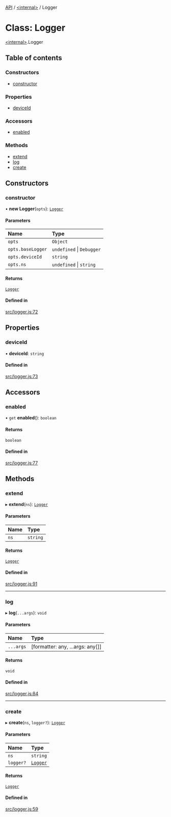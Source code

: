 [API](../README.md) / [\<internal\>](../modules/internal_.md) / Logger

# Class: Logger

[\<internal\>](../modules/internal_.md).Logger

## Table of contents

### Constructors

- [constructor](internal_.Logger.md#constructor)

### Properties

- [deviceId](internal_.Logger.md#deviceid)

### Accessors

- [enabled](internal_.Logger.md#enabled)

### Methods

- [extend](internal_.Logger.md#extend)
- [log](internal_.Logger.md#log)
- [create](internal_.Logger.md#create)

## Constructors

### constructor

• **new Logger**(`opts`): [`Logger`](internal_.Logger.md)

#### Parameters

| Name | Type |
| :------ | :------ |
| `opts` | `Object` |
| `opts.baseLogger` | `undefined` \| `Debugger` |
| `opts.deviceId` | `string` |
| `opts.ns` | `undefined` \| `string` |

#### Returns

[`Logger`](internal_.Logger.md)

#### Defined in

[src/logger.js:72](https://github.com/digidem/mapeo-core-next/blob/315dc9781d8d2f74f17b1fd651a3ae81272b7fac/src/logger.js#L72)

## Properties

### deviceId

• **deviceId**: `string`

#### Defined in

[src/logger.js:73](https://github.com/digidem/mapeo-core-next/blob/315dc9781d8d2f74f17b1fd651a3ae81272b7fac/src/logger.js#L73)

## Accessors

### enabled

• `get` **enabled**(): `boolean`

#### Returns

`boolean`

#### Defined in

[src/logger.js:77](https://github.com/digidem/mapeo-core-next/blob/315dc9781d8d2f74f17b1fd651a3ae81272b7fac/src/logger.js#L77)

## Methods

### extend

▸ **extend**(`ns`): [`Logger`](internal_.Logger.md)

#### Parameters

| Name | Type |
| :------ | :------ |
| `ns` | `string` |

#### Returns

[`Logger`](internal_.Logger.md)

#### Defined in

[src/logger.js:91](https://github.com/digidem/mapeo-core-next/blob/315dc9781d8d2f74f17b1fd651a3ae81272b7fac/src/logger.js#L91)

___

### log

▸ **log**(`...args`): `void`

#### Parameters

| Name | Type |
| :------ | :------ |
| `...args` | [formatter: any, ...args: any[]] |

#### Returns

`void`

#### Defined in

[src/logger.js:84](https://github.com/digidem/mapeo-core-next/blob/315dc9781d8d2f74f17b1fd651a3ae81272b7fac/src/logger.js#L84)

___

### create

▸ **create**(`ns`, `logger?`): [`Logger`](internal_.Logger.md)

#### Parameters

| Name | Type |
| :------ | :------ |
| `ns` | `string` |
| `logger?` | [`Logger`](internal_.Logger.md) |

#### Returns

[`Logger`](internal_.Logger.md)

#### Defined in

[src/logger.js:59](https://github.com/digidem/mapeo-core-next/blob/315dc9781d8d2f74f17b1fd651a3ae81272b7fac/src/logger.js#L59)
